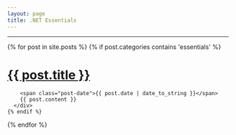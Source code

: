 ```yaml
---
layout: page
title: .NET Essentials
---
```


<div class="posts">
  <hr />
  {% for post in site.posts %}
    {% if post.categories contains 'essentials' %}
       <div class="post">
        <h1 class="post-title">
          <a href="{{ post.url }}">
            {{ post.title }}
          </a>
        </h1>

        <span class="post-date">{{ post.date | date_to_string }}</span>
        {{ post.content }}
      </div>
    {% endif %}
  {% endfor %}
</div>
